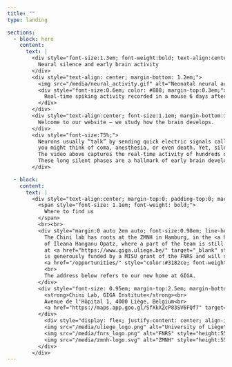 ```yaml
---
title: ""
type: landing

sections:
  - block: hero
    content:
      text: |
        <div style="font-size:1.3em; font-weight:bold; text-align:center; margin-bottom:0.7em;">
          Neural silence and early brain activity
        </div>
        <div style="text-align: center; margin-bottom: 1.2em;">
          <img src="/media/neural_activity.gif" alt="Neonatal neural activity" style="max-width:100%; border-radius: 18px; box-shadow: 0 4px 18px #0006;">
          <div style="font-size:0.6em; color: #888; margin-top:0.3em;">
            Real-time spiking activity recorded in a mouse 6 days after birth.
          </div>
        </div>
        <div style="text-align:center; font-size:1.1em; margin-bottom:1em;">
          Welcome to our website – we study how the brain develops.
        </div>
        <div style="font-size:75%;">
          Neurons usually “talk” by sending quick electric signals called spikes. If I asked you to picture your brain falling completely silent for multiple seconds,
          you might think of coma, anesthesia, or even death. Yet, silence is how every brain starts out.
          The video above captures the real-time activity of hundreds of neurons in a healthy mouse. Each circle is a spike, a rare event drowned in an ocean of silence.
          These long silent phases are a hallmark of early brain development, and it’s just one of the many mysteries that make this period so fascinating. This is what we study in the Chini lab.
        </div>

  - block:
    content:
      text: |
        <div style="text-align:center; margin-top:0; padding-top:0; margin-bottom:2em; position:relative; top:-1.5em;">
          <span style="font-size: 1.1em; font-weight: bold;">
            Where to find us
          </span>
          <br><br>
          <div style="margin:0 auto 2em auto; font-size:0.98em; line-height:1.5;">
            The Chini lab has roots at the ZMNH in Hamburg, in the <a href="https://www.opatzlab.com/" target="_blank" style="color:#3182ce; font-weight:bold;">lab</a>
            of Ileana Hanganu Opatz, where a part of the team is still located. We are in the process of establishing a new site 
            at <a href="https://www.giga.uliege.be/" target="_blank" style="color:#3182ce; font-weight:bold;">GIGA Institute</a> in Liège. The lab in Liège
            is generously funded by a MISU grant of the FNRS and will start in January 2026. We are looking for new members to
            <a href="/opportunities/" style="color:#3182ce; font-weight:bold;">join the team</a>.
            <br>
            The address below refers to our new home at GIGA.
          </div>
          <div style="font-size: 0.95em; margin-top:2.5em; margin-bottom:2.5em;">
            <strong>Chini Lab, GIGA Institute</strong><br>
            Avenue de l'Hôpital 1, 4000 Liège, Belgium<br>
            <a href="https://maps.app.goo.gl/SfXkXZcP83SV6FQf7" target="_blank" style="color: #3182ce; text-decoration: underline;">View on Google Maps</a>
          </div>
            <div style="display: flex; justify-content: center; align-items: center; gap: 5em; flex-wrap: wrap; margin-bottom: 1em; margin-top:2em;">
            <img src="/media/uliege_logo.png" alt="University of Liège" style="height:55px;">
            <img src="/media/fnrs_logo.png" alt="FNRS" style="height:55px;">
            <img src="/media/zmnh-logo.svg" alt="ZMNH" style="height:55px;">
          </div>
        </div>
---
```

